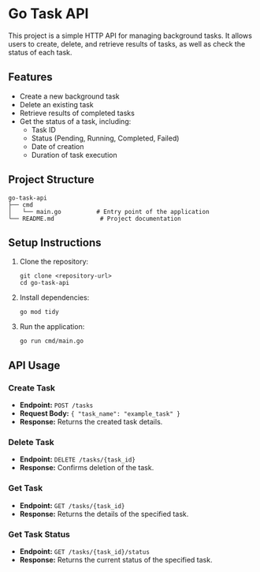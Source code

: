 # Go Task API

This project is a simple HTTP API for managing background tasks. It allows users to create, delete, and retrieve results of tasks, as well as check the status of each task.

## Features

- Create a new background task
- Delete an existing task
- Retrieve results of completed tasks
- Get the status of a task, including:
  - Task ID
  - Status (Pending, Running, Completed, Failed)
  - Date of creation
  - Duration of task execution

## Project Structure

```
go-task-api
├── cmd
│   └── main.go          # Entry point of the application
└── README.md             # Project documentation
```

## Setup Instructions

1. Clone the repository:
   ```
   git clone <repository-url>
   cd go-task-api
   ```

2. Install dependencies:
   ```
   go mod tidy
   ```

3. Run the application:
   ```
   go run cmd/main.go
   ```

## API Usage

### Create Task

- **Endpoint:** `POST /tasks`
- **Request Body:** `{ "task_name": "example_task" }`
- **Response:** Returns the created task details.

### Delete Task

- **Endpoint:** `DELETE /tasks/{task_id}`
- **Response:** Confirms deletion of the task.

### Get Task

- **Endpoint:** `GET /tasks/{task_id}`
- **Response:** Returns the details of the specified task.

### Get Task Status

- **Endpoint:** `GET /tasks/{task_id}/status`
- **Response:** Returns the current status of the specified task.
